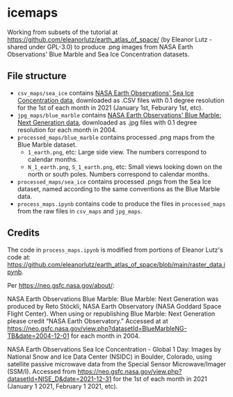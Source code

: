 # icemaps

Working from subsets of the tutorial at https://github.com/eleanorlutz/earth_atlas_of_space/ (by Eleanor Lutz - shared under GPL-3.0) to produce .png images from NASA Earth Observations' Blue Marble and Sea Ice Concentration datasets. 

<!-- ## Setup (from scratch)

### Installs

- There are several ways to install Python and associated editors. I suggest installing Anaconda using the tutorial at: https://carpentries.github.io/workshop-template/#python
- You will need to install the `cartopy` Python package. If you have installed Anaconda, the easiest way is to run:
    - `conda install -c conda-forge cartopy`  
    - Additional options: https://scitools.org.uk/cartopy/docs/latest/installing.html

### Downloads

- Assuming you do not have git instaleld, 

## Running 
--> 

## File structure

- `csv_maps/sea_ice` contains [NASA Earth Observations' Sea Ice Concentration data](https://neo.gsfc.nasa.gov/view.php?datasetId=NISE_D&date=2021-12-31), downloaded as .CSV files with 0.1 degree resolution for the 1st of each month in 2021 (January 1st, Feburary 1st, etc).
- `jpg_maps/blue_marble` contains [NASA Earth Observations' Blue Marble: Next Generation data](https://neo.gsfc.nasa.gov/view.php?datasetId=BlueMarbleNG-TB&date=2004-12-01), downloaded as .jpg files with 0.1 degree resolution for each month in 2004.
- `processed_maps/blue_marble` contains processed .png maps from the Blue Marble dataset. 
    - `1_earth.png`, etc: Large side view. The numbers correspond to calendar months.
    - `N_1_earth.png`, `S_1_earth.png`, etc: Small views looking down on the north or south poles. Numbers correspond to calendar months.
- `processed_maps/sea_ice` contains processed .pngs from the Sea Ice dataset, named according to the same conventions as the Blue Marble data. 
- `process_maps.ipynb` contains code to produce the files in `processed_maps` from the raw files in `csv_maps` and `jpg_maps`. 
## Credits

The code in `process_maps.ipynb` is modified from portions of Eleanor Lutz's code at: https://github.com/eleanorlutz/earth_atlas_of_space/blob/main/raster_data.ipynb.

Per https://neo.gsfc.nasa.gov/about/:

NASA Earth Observations Blue Marble: Blue Marble: Next Generation was produced by Reto Stöckli, NASA Earth Observatory (NASA Goddard Space Flight Center). When using or republishing Blue Marble: Next Generation please credit “NASA Earth Observatory.” Accessed at at https://neo.gsfc.nasa.gov/view.php?datasetId=BlueMarbleNG-TB&date=2004-12-01 for each month in 2004.

NASA Earth Observations Sea Ice Concentration - Global 1 Day: Images by National Snow and Ice Data Center (NSIDC) in Boulder, Colorado, using satellite passive microwave data from the Special Sensor Microwave/Imager (SSM/I). Accessed from  https://neo.gsfc.nasa.gov/view.php?datasetId=NISE_D&date=2021-12-31 for the 1st of each month in 2021 (January 1 2021, February 1 2021, etc).
